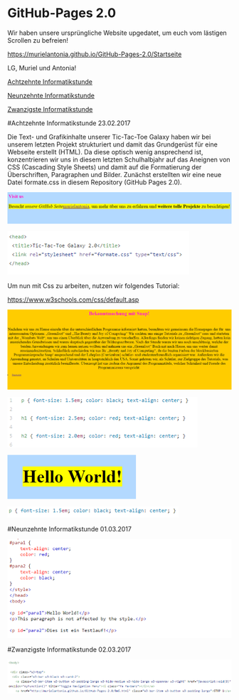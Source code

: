 # GitHub-Pages 2.0

Wir haben unsere ursprüngliche Website upgedatet, um euch vom lästigen Scrollen zu befreien!

https://murielantonia.github.io/GitHub-Pages-2.0/Startseite

LG, Muriel und Antonia!



[Achtzehnte Informatikstunde](#achtzehn)

[Neunzehnte Informatikstunde](#neunzehn)

[Zwanzigste Informatikstunde](#zwanzig)

#Achtzehnte Informatikstunde <a name="achtzehn"><a/>                                                              23.02.2017

Die Text- und Grafikinhalte unserer Tic-Tac-Toe Galaxy haben wir bei unserem letzten Projekt strukturiert und damit das Grundgerüst für eine Webseite erstellt (HTML). Da diese optisch wenig ansprechend ist, konzentrieren wir uns in diesem letzten Schulhalbjahr auf das Aneignen von CSS (Cascading Style Sheets) und damit auf die Formatierung der Überschriften, Paragraphen und Bilder. 
Zunächst erstellten wir eine neue Datei formate.css in diesem Repository (GitHub Pages 2.0).

![Pages](bilder/Pages27.PNG "Veränderte Schriftgröße auf Website")

![Pages](bilder/Pages28.PNG "Einbindung des externen Stylesheet(CSS)")

Um nun mit Css zu arbeiten, nutzen wir folgendes Tutorial:

https://www.w3schools.com/css/default.asp

![Pages](bilder/Pages29.PNG "  ")

![Pages](bilder/Pages30.PNG " ")

![Pages](bilder/Pages31.PNG "Text mittig")

![Pages](bilder/Pages32.PNG "Neue Textformatierung")

#Neunzehnte Informatikstunde <a name="neunzehn"><a/>                                                                  01.03.2017

![Pages](bilder/Pages33.PNG " ")

#Zwanzigste Informatikstunde<a name="zwanzig"><a/>                                                                   02.03.2017

![Pages](bilder/Pages37.PNG " ")



